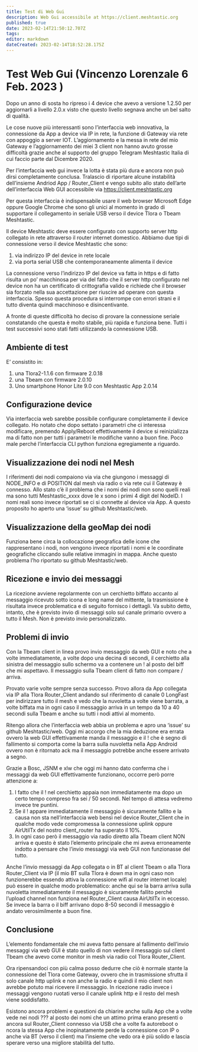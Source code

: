 ```yaml
---
title: Test di Web Gui
description: Web Gui accessibile at https://client.meshtastic.org
published: true
date: 2023-02-14T21:50:12.707Z
tags: 
editor: markdown
dateCreated: 2023-02-14T18:52:28.175Z
---
```


# Test Web Gui (Vincenzo Lorenzale 6 Feb. 2023 )

 Dopo un anno di sosta ho ripreso i 4 device che avevo a versione 1.2.50 per aggiornarli a livello 2.0.x visto che questo livello segnava anche un bel salto di qualità.
 
Le cose nuove più interessanti sono l’interfaccia web innovativa, la connessione da App a device via IP in rete, la funzione di Gateway via rete con appoggio a server IOT. L’aggiornamento e la messa in rete del mio Gateway e l’aggiornamento dei miei 3 client non hanno avuto grosse difficoltà grazie anche al supporto del gruppo Telegram Meshtastic Italia di cui faccio parte dal Dicembre 2020. 

Per l’interfaccia web gui invece la lotta è stata più dura e ancora non può dirsi completamente conclusa. Tralascio di riportare alcune instabilità dell’insieme Andriod App / Router_Client e vengo subito allo stato dell’arte dell’interfaccia Web GUI accessibile via https://client.meshtastic.org

Per questa interfaccia è indispensabile usare il web browser Microsoft Edge oppure Google Chrome che sono gli unici al momento in grado di supportare il collegamento in seriale USB
verso il device Tlora o Tbeam Meshtastic. 

Il device Meshtastic deve essere configurato con supporto server http collegato in rete attraverso il router internet domestico. Abbiamo due tipi di connessione verso il device Meshtastic che sono:
1. via indirizzo IP del device in rete locale
2. via porta serial USB che contemporaneamente alimenta il device

La connessione verso l’indirizzo IP del device va fatta in https e di fatto risulta un po’ macchinosa per via del fatto che il server http configurato nel device non ha un certificato di crittografia valido e richiede che il browser sia forzato nella sua accettazione per riuscire ad operare con questa interfaccia. Spesso questa procedura si interrompe con errori strani e il tutto diventa quindi macchinoso e disincentivante.

A fronte di queste difficoltà ho deciso di provare la connessione seriale constatando che questa è molto stabile, più rapida e funziona bene. Tutti i test successivi sono stati fatti utilizzando la connessione USB.

## Ambiente di test
E’ consistito in:
1. una Tlora2-1.1.6 con firmware 2.0.18
2. una Tbeam con firmware 2.0.10
3. Uno smartphone Honor Lite 9.0 con Meshtastic App 2.0.14

## Configurazione device
Via interfaccia web sarebbe possibile configurare completamente il device collegato. Ho notato che dopo settato i parametri che ci interessa modificare, premendo Apply/Reboot effettivamente il device si reinizializza ma di fatto non per tutti i parametri le modifiche vanno a buon fine. Poco male perché l’interfaccia CLI python funziona egregiamente a riguardo.

## Visualizzazione dei nodi nel Mesh
I riferimenti dei nodi compaiono via via che giungono i messaggi di NODE_INFO e di POSITION dal mesh via radio o via rete cui il Gateway è connesso. Allo stato c’è il problema che i nomi dei nodi non sono quelli reali ma sono tutti Meshtastic_xxxx dove le x sono i primi 4 digit del NodeID. I nomi reali sono invece riportati se ci si connette al device via App. A questo proposito ho aperto una ‘issue’ su github Meshtastic/web.

## Visualizzazione della geoMap dei nodi
Funziona bene circa la collocazione geografica delle icone che rappresentano i nodi, non vengono invece riportati i nomi e le coordinate geografiche cliccando sulle relative immagini
in mappa. Anche questo problema l’ho riportato su github Meshtastic/web.

## Ricezione e invio dei messaggi
La ricezione avviene regolarmente con un cerchietto biffato accanto al messaggio ricevuto sotto icona e long name del mittente, la trasmissione è risultata invece problematica e di
seguito fornisco i dettagli. Va subito detto, intanto, che è previsto invio di messaggi solo sul canale primario ovvero a tutto il Mesh. Non è previsto invio personalizzato.

## Problemi di invio
Con la Tbeam client in linea provo invio messaggio da web GUI e noto che a volte immediatamente, a volte dopo una decina di secondi, il cerchietto alla sinistra del messaggio sullo schermo va a contenere un ! al posto del biff che mi aspettavo. Il messaggio sulla Tbeam client di fatto non compare / arriva.

Provato varie volte sempre senza successo. Provo allora da App collegata via IP alla Tlora Router_Client andando sul riferimento di canale 0 LongFast per indirizzare tutto il mesh e vedo che la nuvoletta a volte viene barrata, a volte biffata ma in ogni caso il messaggio arriva in un tempo da 10 a 40 secondi sulla Tbeam e anche su tutti i nodi attivi al momento.

Ritengo allora che l’interfaccia web abbia un problema e apro una ‘issue’ su github Meshtastic/web. Oggi mi accorgo che la mia deduzione era errata ovvero la web GUI effettivamente manda il
messaggio e il ! che è segno di fallimento si comporta come la barra sulla nuvoletta nella App Android ovvero non è ritornato ack ma il messaggio potrebbe anche essere arrivato a segno. 

Grazie a Bosc, JSNM e xlw che oggi mi hanno dato conferma che i messaggi da web GUI effettivamente funzionano, occorre però porre attenzione a:

1. l fatto che il ! nel cerchietto appaia non immediatamente ma dopo un certo tempo compreso fra sei / 50 secondi. Nel tempo di attesa vedremo invece tre puntini.
2. Se il ! appare immediatamente il messaggio è sicuramente fallito e la causa non sta nell’interfaccia web bensì nel device Router_Client che in qualche modo vede compromessa la connessione uplink oppure AirUtilTx del nostro client_router ha superato il 10%.
3. In ogni caso però il messaggio via radio diretto alla Tbeam client NON arriva e questo è stato l’elemento principale che mi aveva erroneamente indotto a pensare che l’invio messaggi via web GUI non funzionasse del tutto.

Anche l’invio messaggi da App collegata o in BT al client Tbeam o alla Tlora Router_Client via IP (il mio BT sulla Tlora è down ma in ogni caso non funzionerebbe essendo attiva la connessione wifi al router internet locale) può essere in qualche modo problematico: anche qui se la barra arriva sulla nuvoletta immediatamente il messaggio è sicuramente fallito perché l’upload channel non funziona nel Router_Client causa AirUtilTx in eccesso. Se invece la barra o il biff arrivano dopo 8-50 secondi il messaggio è andato verosimilmente a buon fine.

## Conclusione
L’elemento fondamentale che mi aveva fatto pensare al fallimento dell’invio messaggi via web GUI è stato quello di non vedere il messaggio sul client Tbeam che avevo come monitor in mesh via radio col Tlora Router_Client.

Ora ripensandoci con più calma posso dedurre che ciò è normale stante la connessione del Tlora come Gateway, ovvero che in trasmissione sfrutta il solo canale http uplink e non anche la radio e quindi il mio client non avrebbe potuto mai ricevere il messaggio. In ricezione radio invece i messaggi vengono ruotati verso il canale uplink http e il resto del mesh viene soddisfatto.

Esistono ancora problemi e questioni da chiarire anche sulla App che a volte vede nei nodi ??? al posto dei nomi che un attimo prima erano presenti o ancora sul Router_Client connesso via USB che a volte fa autoreboot o ncora la stessa App che inopinatamente perde la connessione con IP o anche via BT (verso il client) ma l’insieme che vedo ora è più solido e lascia sperare verso una migliore stabilità del tutto.



